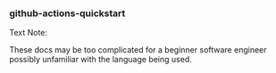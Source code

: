 ### github-actions-quickstart ###

Text Note:

These docs may be too complicated for a beginner software engineer possibly unfamiliar with the language being used.
